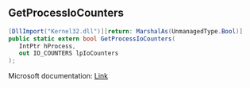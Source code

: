 ## GetProcessIoCounters

```csharp
[DllImport("Kernel32.dll")][return: MarshalAs(UnmanagedType.Bool)]
public static extern bool GetProcessIoCounters(
   IntPtr hProcess,
   out IO_COUNTERS lpIoCounters
);
```

Microsoft documentation: [Link](https://learn.microsoft.com/en-us/windows/win32/api/winbase/nf-winbase-getprocessiocounters)
